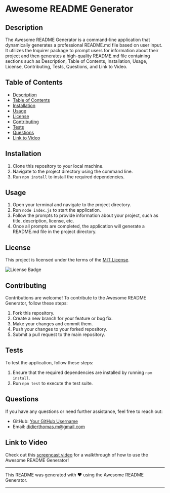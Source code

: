 # Awesome README Generator

## Description

The Awesome README Generator is a command-line application that dynamically generates a professional README.md file 
based on user input. 
It utilizes the Inquirer package to prompt users for information about their project 
and then generates a high-quality README.md file containing sections such as Description, Table of Contents, 
Installation, Usage, License, Contributing, Tests, Questions, and Link to Video.

## Table of Contents

- [Description](#description)
- [Table of Contents](#table-of-contents)
- [Installation](#installation)
- [Usage](#usage)
- [License](#license)
- [Contributing](#contributing)
- [Tests](#tests)
- [Questions](#questions)
- [Link to Video](#link-to-video)

## Installation

1. Clone this repository to your local machine.
2. Navigate to the project directory using the command line.
3. Run `npm install` to install the required dependencies.

## Usage

1. Open your terminal and navigate to the project directory.
2. Run `node index.js` to start the application.
3. Follow the prompts to provide information about your project, such as title, description, license, etc.
4. Once all prompts are completed, the application will generate a README.md file in the project directory.

## License

This project is licensed under the terms of the [MIT License](https://api.github.com/licenses/mit).

![License Badge](https://img.shields.io/badge/License-MIT%20License-blue.svg)

## Contributing

Contributions are welcome! To contribute to the Awesome README Generator, follow these steps:

1. Fork this repository.
2. Create a new branch for your feature or bug fix.
3. Make your changes and commit them.
4. Push your changes to your forked repository.
5. Submit a pull request to the main repository.

## Tests

To test the application, follow these steps:

1. Ensure that the required dependencies are installed by running `npm install`.
2. Run `npm test` to execute the test suite.

## Questions

If you have any questions or need further assistance, feel free to reach out:

- GitHub: [Your GitHub Username](https://github.com/didierthomasm)
- Email: didierthomas.m@gmail.com

## Link to Video

Check out this [screencast video](./assets/video/Awesome_Readme_Generator.mp4) for a walkthrough 
of how to use the Awesome README Generator!

---

This README was generated with ❤️ using the Awesome README Generator.

---
